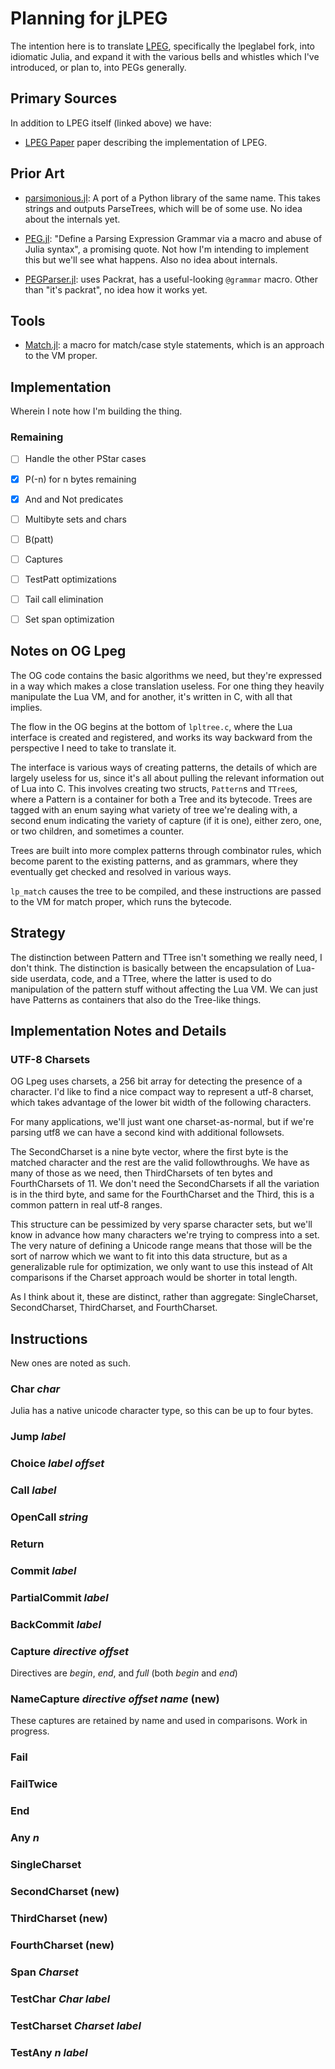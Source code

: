 # Planning for jLPEG

  The intention here is to translate [LPEG](https://github.com/sqmedeiros/lpeglabel), specifically the lpeglabel fork, into idiomatic Julia, and expand it with the various bells and whistles which I've introduced, or plan to, into PEGs generally.

## Primary Sources

In addition to LPEG itself (linked above) we have:

- [LPEG Paper](https://www.inf.puc-rio.br/~roberto/docs/peg.pdf) paper describing the implementation of LPEG.


## Prior Art

- [parsimonious.jl](https://github.com/gitfoxi/Parsimonious.jl): A port of a Python library of the same name.  This takes strings and outputs ParseTrees, which will be of some use.  No idea about the internals yet.

- [PEG.jl](https://github.com/wdebeaum/PEG.jl): "Define a Parsing Expression Grammar via a macro and abuse of Julia syntax", a promising quote.  Not how I'm intending to implement this but we'll see what happens. Also no idea about internals.

- [PEGParser.jl](https://github.com/abeschneider/PEGParser.jl): uses Packrat, has a useful-looking `@grammar` macro.  Other than "it's packrat", no idea how it works yet.


## Tools

- [Match.jl](https://juliaservices.github.io/Match.jl/stable/): a macro for match/case style statements, which is an approach to the VM proper.


## Implementation

Wherein I note how I'm building the thing.

### Remaining 

- [ ] Handle the other PStar cases 

- [X] P(-n) for n bytes remaining 

- [X] And and Not predicates 

- [ ] Multibyte sets and chars 

- [ ] B(patt)

- [ ] Captures 

- [ ] TestPatt optimizations 

- [ ] Tail call elimination 

- [ ] Set span optimization 


## Notes on OG Lpeg

The OG code contains the basic algorithms we need, but they're expressed in a way which makes a close translation useless. For one thing they heavily manipulate the Lua VM, and for another, it's written in C, with all that implies. 

The flow in the OG begins at the bottom of `lpltree.c`, where the Lua interface is created and registered, and works its way backward from the perspective I need to take to translate it. 

The interface is various ways of creating patterns, the details of which are largely useless for us, since it's all about pulling the relevant information out of Lua into C.  This involves creating two structs, `Pattern`s and `TTree`s, where a Pattern is a container for both a Tree and its bytecode.  Trees are tagged with an enum saying what variety of tree we're dealing with, a second enum indicating the variety of capture (if it is one), either zero, one, or two children, and sometimes a counter. 

Trees are built into more complex patterns through combinator rules, which become parent to the existing patterns, and as grammars, where they eventually get checked and resolved in various ways. 

`lp_match` causes the tree to be compiled, and these instructions are passed to the VM for match proper, which runs the bytecode. 

## Strategy

The distinction between Pattern and TTree isn't something we really need, I don't think.  The distinction is basically between the encapsulation of Lua-side userdata, code, and a TTree, where the latter is used to do manipulation of the pattern stuff without affecting the Lua VM.  We can just have Patterns as containers that also do the Tree-like things. 

## Implementation Notes and Details

### UTF-8 Charsets

OG Lpeg uses charsets, a 256 bit array for detecting the presence of a character. I'd like to find a nice compact way to represent a utf-8 charset, which takes advantage of the lower bit width of the following characters. 

For many applications, we'll just want one charset-as-normal, but if we're parsing utf8 we can have a second kind with additional followsets.

The SecondCharset is a nine byte vector, where the first byte is the matched character and the rest are the valid followthroughs.  We have as many of those as we need, then ThirdCharsets of ten bytes and FourthCharsets of 11.  We don't need the SecondCharsets if all the variation is in the third byte, and same for the FourthCharset and the Third, this is a common pattern in real utf-8 ranges. 

This structure can be pessimized by very sparse character sets, but we'll know in advance how many characters we're trying to compress into a set.  The very nature of defining a Unicode range means that those will be the sort of narrow which we want to fit into this data structure, but as a generalizable rule for optimization, we only want to use this instead of Alt comparisons if the Charset approach would be shorter in total length.

As I think about it, these are distinct, rather than aggregate: SingleCharset, SecondCharset, ThirdCharset, and FourthCharset.  


## Instructions

New ones are noted as such.

### Char _char_

Julia has a native unicode character type, so this can be up to four bytes.

### Jump _label_

### Choice _label_ _offset_

### Call _label_

### OpenCall _string_

### Return

### Commit _label_

### PartialCommit _label_

### BackCommit _label_

### Capture _directive_ _offset_

Directives are _begin_, _end_, and _full_ (both _begin_ and _end_)

### NameCapture _directive_ _offset_ _name_ (new)

These captures are retained by name and used in comparisons. Work in progress.

### Fail

### FailTwice

### End 

### Any _n_ 

### SingleCharset 

### SecondCharset (new)

### ThirdCharset (new)

### FourthCharset (new)

### Span _Charset_

### TestChar _Char_ _label_

### TestCharset _Charset_ _label_

### TestAny _n_ _label_
